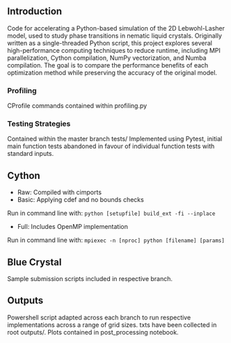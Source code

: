 ## Introduction
Code for accelerating a Python-based simulation of the 2D Lebwohl-Lasher model, used to study phase transitions in nematic liquid crystals. Originally written as a single-threaded Python script, this project explores several high-performance computing techniques to reduce runtime, including MPI parallelization, Cython compilation, NumPy vectorization, and Numba compilation. The goal is to compare the performance benefits of each optimization method while preserving the accuracy of the original model.

### Profiling
CProfile commands contained within profiling.py

### Testing Strategies
Contained within the master branch tests/
Implemented using Pytest, initial main function tests abandoned in favour of individual function tests with standard inputs.

## Cython 
- Raw: Compiled with cimports
- Basic: Applying cdef and no bounds checks

Run in command line with:
`python [setupfile] build_ext -fi --inplace`

- Full: Includes OpenMP implementation

Run in command line with:
`mpiexec -n [nproc] python [filename] [params]`

## Blue Crystal
Sample submission scripts included in respective branch.

## Outputs
Powershell script adapted across each branch to run respective implementations across a range of grid sizes. txts have been collected in root outputs/. Plots contained in post_processing notebook. 
